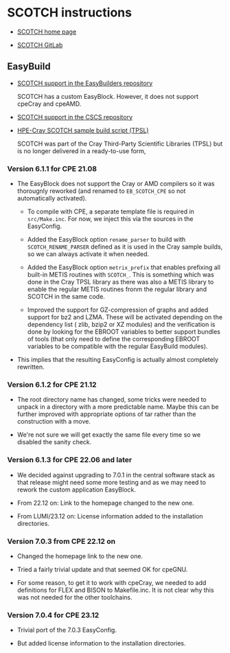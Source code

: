 # SCOTCH instructions

  * [SCOTCH home page](https://gforge.inria.fr/projects/scotch/)

  * [SCOTCH GitLab](https://gitlab.inria.fr/scotch/scotch)


## EasyBuild

  * [SCOTCH support in the EasyBuilders repository](https://github.com/easybuilders/easybuild-easyconfigs/tree/develop/easybuild/easyconfigs/s/SCOTCH)

    SCOTCH has a custom EasyBlock. However, it does not support cpeCray and cpeAMD.

  * [SCOTCH support in the CSCS repository](https://github.com/eth-cscs/production/tree/master/easybuild/easyconfigs/s/SCOTCH)

  * [HPE-Cray SCOTCH sample build script (TPSL)](https://github.com/Cray/pe-scripts/blob/master/sh/tpsl/scotch.sh)

    SCOTCH was part of the Cray Third-Party Scientific Libraries (TPSL) but is no longer
    delivered in a ready-to-use form,

### Version 6.1.1 for CPE 21.08

  * The EasyBlock does not support the Cray or AMD compilers so it was
    thorougnly reworked (and renamed to ``EB_SCOTCH_CPE`` so not automatically
    activated).

      * To compile with CPE, a separate template file is required in ``src/Make.inc``.
        For now, we inject this via the sources in the EasyConfig.

      * Added the EasyBlock option ``rename_parser`` to build with ``SCOTCH_RENAME_PARSER``
        defined as it is used in the Cray sample builds, so we can always activate it
        when needed.

      * Added the EasyBlock option ``metrix_prefix`` that enables prefixing all built-in
        METIS routines with ``SCOTCH_``. This is something which was done in the
        Cray TPSL library as there was also a METIS library to enable the regular
        METIS routines fronm the regular library and SCOTCH in the same code.

      * Improved the support for GZ-compression of graphs and added support for bz2
        and LZMA. These will be activated depending on the dependency list ( zlib,
        bzip2 or XZ modules) and the verification is done by looking for the EBROOT
        variables to better support bundles of tools (that only need to define the
        corresponding EBROOT variables to be compatible with the regular EasyBuild
        modules).

  * This implies that the resulting EasyConfig is actually almost completely rewritten.


### Version 6.1.2 for CPE 21.12

  * The root directory name has changed, some tricks were needed to unpack in a directory
    with a more predictable name. Maybe this can be further improved with appropriate options
    of tar rather than the construction with a move.

  * We're not sure we will get exactly the same file every time so we disabled the sanity
    check.


### Version 6.1.3 for CPE 22.06 and later

  * We decided against upgrading to 7.0.1 in the central software stack as that release
    might need some more testing and as we may need to rework the custom application
    EasyBlock.

  * From 22.12 on: Link to the homepage changed to the new one.
  
  * From LUMI/23.12 on: License information added to the installation directories.


### Version 7.0.3 from CPE 22.12 on

  * Changed the homepage link to the new one.

  * Tried a fairly trivial update and that seemed OK for cpeGNU.

  * For some reason, to get it to work with cpeCray, we needed to add definitions for FLEX
    and BISON to Makefile.inc. It is not clear why this was not needed for the other toolchains.


### Version 7.0.4 for CPE 23.12

  * Trivial port of the 7.0.3 EasyConfig.
  
  * But added license information to the installation directories.


